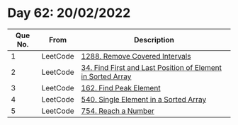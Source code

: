 # Day 62: 20/02/2022

| Que No. | From | Description |
| --- | --- | --- |
| 1 | LeetCode | [1288. Remove Covered Intervals](https://leetcode.com/problems/remove-covered-intervals/) |
| 2 | LeetCode | [34. Find First and Last Position of Element in Sorted Array](https://leetcode.com/problems/find-first-and-last-position-of-element-in-sorted-array/) |
| 3 | LeetCode | [162. Find Peak Element](https://leetcode.com/problems/find-peak-element/) |
| 4 | LeetCode | [540. Single Element in a Sorted Array](https://leetcode.com/problems/single-element-in-a-sorted-array/) |
| 5 | LeetCode | [754. Reach a Number](https://leetcode.com/problems/reach-a-number/) |
